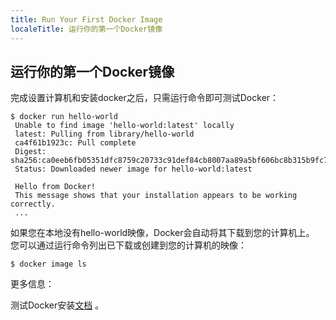 ```yaml
---
title: Run Your First Docker Image
localeTitle: 运行你的第一个Docker镜像
---
```

## 运行你的第一个Docker镜像

完成设置计算机和安装docker之后，只需运行命令即可测试Docker：

```shell
$ docker run hello-world 
 Unable to find image 'hello-world:latest' locally 
 latest: Pulling from library/hello-world 
 ca4f61b1923c: Pull complete 
 Digest: sha256:ca0eeb6fb05351dfc8759c20733c91def84cb8007aa89a5bf606bc8b315b9fc7 
 Status: Downloaded newer image for hello-world:latest 
 
 Hello from Docker! 
 This message shows that your installation appears to be working correctly. 
 ... 
```

如果您在本地没有hello-world映像，Docker会自动将其下载到您的计算机上。 您可以通过运行命令列出已下载或创建到您的计算机的映像：

```shell
$ docker image ls 
```

更多信息：

测试Docker安装[文档](https://docs.docker.com/get-started/#test-docker-installation) 。